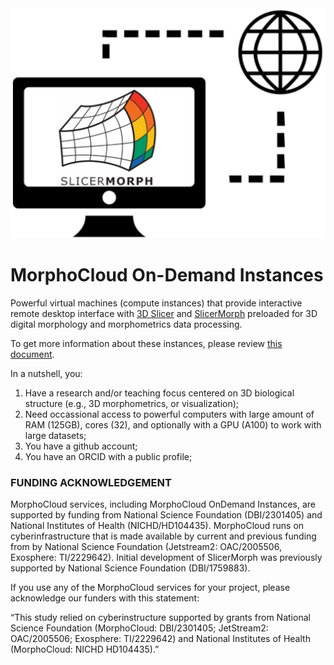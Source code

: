<img src="https://raw.githubusercontent.com/MorphoCloud/MorphoCloudInstances/main/MC_Instance_512px.png" alt="SlicerMorph on the cloud">


# MorphoCloud On-Demand Instances
Powerful virtual machines (compute instances) that provide interactive remote desktop interface with [3D Slicer](https://download.slicer.org) and [SlicerMorph](https://github.com/SlicerMorph/SlicerMorph) preloaded for 3D digital morphology and morphometrics data processing. 

To get more information about these instances, please review [this document](https://docs.google.com/document/d/1WRds-QWnDK1MnmEhGUPyBgjE9hitiddcElAPWiAYRg4/edit#heading=h.b0yi3m7wlfk8).

In a nutshell, you:

1. Have a research and/or teaching focus centered on 3D biological structure (e.g., 3D morphometrics, or visualization); 
2. Need occassional access to powerful computers with large amount of RAM (125GB), cores (32), and optionally with a GPU (A100) to work with large datasets;
3. You have a github account;
4. You have an ORCID with a public profile;


### FUNDING ACKNOWLEDGEMENT

MorphoCloud services, including MorphoCloud OnDemand Instances, are supported by funding from National Science Foundation (DBI/2301405) and National Institutes of Health (NICHD/HD104435). MorphoCloud runs on cyberinfrastructure that is made available by current and previous funding from by National Science Foundation (Jetstream2: OAC/2005506, Exosphere: TI/2229642). Initial development of SlicerMorph was previously supported by National Science Foundation (DBI/1759883). 

If you use any of the MorphoCloud services for your project, please acknowledge our funders with this statement: 

“This study relied on cyberinstructure supported by grants from National Science Foundation (MorphoCloud: DBI/2301405; JetStream2: OAC/2005506; Exosphere: TI/2229642) and National Institutes of Health (MorphoCloud: NICHD HD104435).” 
